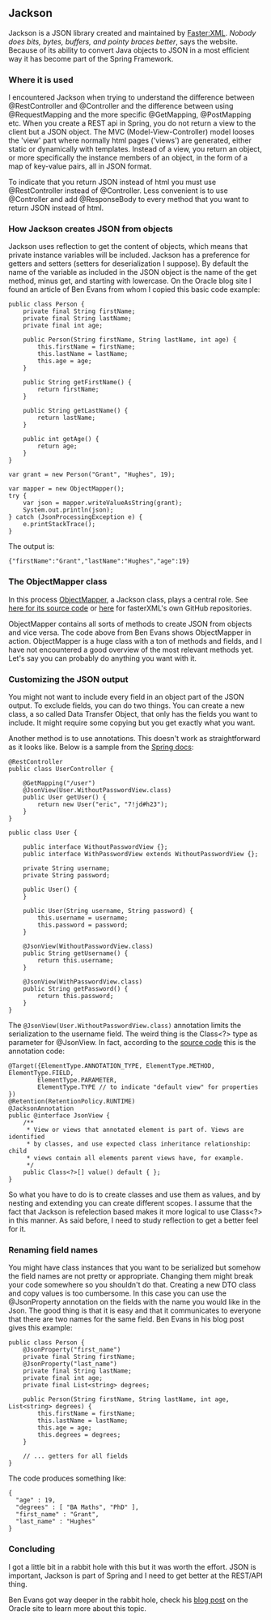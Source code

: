 ## Jackson

Jackson is a JSON library created and maintained by [Faster:XML](http://fasterxml.com/services.html). _Nobody does bits, bytes, buffers, and pointy braces better_, says the website. Because of its ability to convert Java objects to JSON in a most efficient way it has become part of the Spring Framework. 

### Where it is used

I encountered Jackson when trying to understand the difference between @RestController and @Controller and the difference between using @RequestMapping and the more specific @GetMapping, @PostMapping etc. When you create a REST api in Spring, you do not return a view to the client but a JSON object. The MVC (Model-View-Controller) model looses the 'view' part where normally html pages ('views') are generated, either static or dynamically with templates. Instead of a view, you return an object, or more specifically the instance members of an object, in the form of a map of key-value pairs, all in JSON format.

To indicate that you return JSON instead of html you must use @RestController instead of @Controller. Less convenient is to use @Controller and add @ResponseBody to every method that you want to return JSON instead of html.

### How Jackson creates JSON from objects

Jackson uses reflection to get the content of objects, which means that private instance variables will be included. Jackson has a preference for getters and setters (setters for deserialization I suppose). By default the name of the variable as included in the JSON object is the name of the get method, minus get, and starting with lowercase. On the Oracle blog site I found an article of Ben Evans from whom I copied this basic code example:

```
public class Person {
    private final String firstName;
    private final String lastName;
    private final int age;

    public Person(String firstName, String lastName, int age) {
        this.firstName = firstName;
        this.lastName = lastName;
        this.age = age;
    }

    public String getFirstName() {
        return firstName;
    }

    public String getLastName() {
        return lastName;
    }

    public int getAge() {
        return age;
    }
}
```

```
var grant = new Person("Grant", "Hughes", 19);

var mapper = new ObjectMapper();
try {
    var json = mapper.writeValueAsString(grant);
    System.out.println(json);
} catch (JsonProcessingException e) {
    e.printStackTrace();
}
```

The output is: 

```
{"firstName":"Grant","lastName":"Hughes","age":19}
```

### The ObjectMapper class

In this process [ObjectMapper](https://javadoc.io/doc/com.fasterxml.jackson.core/jackson-databind/2.3.1/com/fasterxml/jackson/databind/ObjectMapper.html), a Jackson class, plays a central role. See [here for its source code](https://github.com/joansmith/jackson-databind/blob/master/src/main/java/com/fasterxml/jackson/databind/ObjectMapper.java) or [here](https://github.com/FasterXML) for fasterXML's own GitHub repositories. 

ObjectMapper contains all sorts of methods to create JSON from objects and vice versa. The code above from Ben Evans shows ObjectMapper in action. ObjectMapper is a huge class with a ton of methods and fields, and I have not encountered a good overview of the most relevant methods yet. Let's say you can probably do anything you want with it.

### Customizing the JSON output

You might not want to include every field in an object part of the JSON output. To exclude fields, you can do two things. You can create a new class, a so called Data Transfer Object, that only has the fields you want to include. It might require some copying but you get exactly what you want.

Another method is to use annotations. This doesn't work as straightforward as it looks like. Below is a sample from the [Spring docs](https://docs.spring.io/spring-framework/reference/web/webflux/controller/ann-methods/jackson.html):

```
@RestController
public class UserController {

	@GetMapping("/user")
	@JsonView(User.WithoutPasswordView.class)
	public User getUser() {
		return new User("eric", "7!jd#h23");
	}
}

public class User {

	public interface WithoutPasswordView {};
	public interface WithPasswordView extends WithoutPasswordView {};

	private String username;
	private String password;

	public User() {
	}

	public User(String username, String password) {
		this.username = username;
		this.password = password;
	}

	@JsonView(WithoutPasswordView.class)
	public String getUsername() {
		return this.username;
	}

	@JsonView(WithPasswordView.class)
	public String getPassword() {
		return this.password;
	}
}
```

The ```@JsonView(User.WithoutPasswordView.class)``` annotation limits the serialization to the username field. The weird thing is the Class<?> type as parameter for @JsonView. In fact, according to the [source code](https://github.com/FasterXML/jackson-annotations/blob/3.x/src/main/java/com/fasterxml/jackson/annotation/JsonView.java) this is the annotation code:

```
@Target({ElementType.ANNOTATION_TYPE, ElementType.METHOD, ElementType.FIELD,
	    ElementType.PARAMETER,
	    ElementType.TYPE // to indicate "default view" for properties
})
@Retention(RetentionPolicy.RUNTIME)
@JacksonAnnotation
public @interface JsonView {
    /**
     * View or views that annotated element is part of. Views are identified
     * by classes, and use expected class inheritance relationship: child
     * views contain all elements parent views have, for example.
     */
    public Class<?>[] value() default { };
}
```

So what you have to do is to create classes and use them as values, and by nesting and extending you can create different scopes. I assume that the fact that Jackson is refelection based makes it more logical to use Class<?> in this manner. As said before, I need to study reflection to get a better feel for it.

### Renaming field names

You might have class instances that you want to be serialized but somehow the field names are not pretty or appropriate. Changing them might break your code somewhere so you shouldn't do that. Creating a new DTO class and copy values is too cumbersome. In this case you can use the @JsonProperty annotation on the fields with the name you would like in the Json. The good thing is that it is easy and that it communicates to everyone that there are two names for the same field. Ben Evans in his blog post gives this example:

```
public class Person {
    @JsonProperty("first_name")
    private final String firstName;
    @JsonProperty("last_name")
    private final String lastName;
    private final int age;
    private final List<string> degrees;

    public Person(String firstName, String lastName, int age, List<string> degrees) {
        this.firstName = firstName;
        this.lastName = lastName;
        this.age = age;
        this.degrees = degrees;
    }

    // ... getters for all fields
}
```

The code produces something like:

```
{
  "age" : 19,
  "degrees" : [ "BA Maths", "PhD" ],
  "first_name" : "Grant",
  "last_name" : "Hughes"
}
```

### Concluding

I got a little bit in a rabbit hole with this but it was worth the effort. JSON is important, Jackson is part of Spring and I need to get better at the REST/API thing. 

Ben Evans got way deeper in the rabbit hole, check his [blog post](https://blogs.oracle.com/javamagazine/post/java-json-serialization-jackson) on the Oracle site to learn more about this topic.



